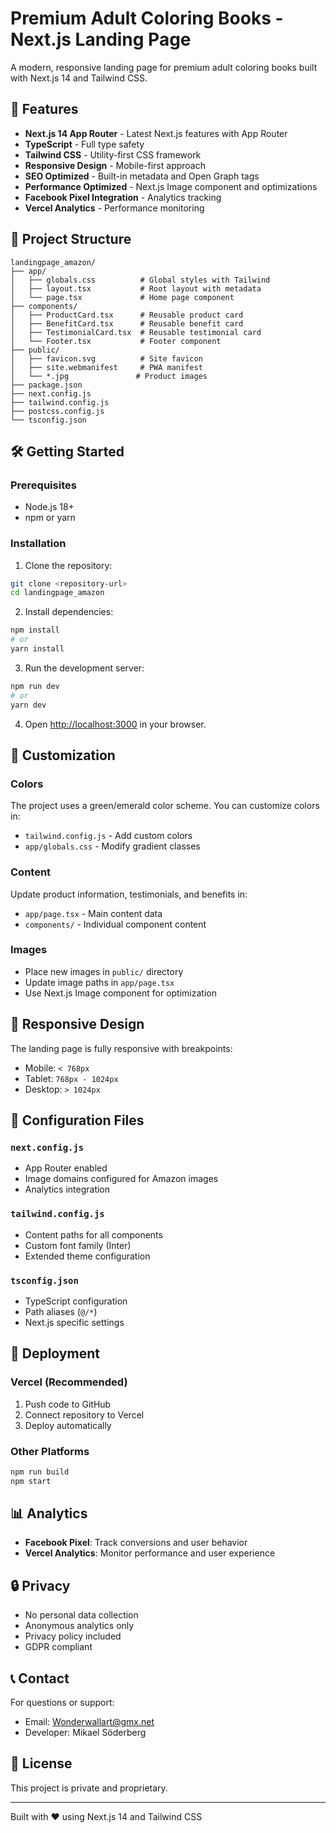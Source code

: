# Premium Adult Coloring Books - Next.js Landing Page

A modern, responsive landing page for premium adult coloring books built with Next.js 14 and Tailwind CSS.

## 🚀 Features

- **Next.js 14 App Router** - Latest Next.js features with App Router
- **TypeScript** - Full type safety
- **Tailwind CSS** - Utility-first CSS framework
- **Responsive Design** - Mobile-first approach
- **SEO Optimized** - Built-in metadata and Open Graph tags
- **Performance Optimized** - Next.js Image component and optimizations
- **Facebook Pixel Integration** - Analytics tracking
- **Vercel Analytics** - Performance monitoring

## 📁 Project Structure

```
landingpage_amazon/
├── app/
│   ├── globals.css          # Global styles with Tailwind
│   ├── layout.tsx           # Root layout with metadata
│   └── page.tsx             # Home page component
├── components/
│   ├── ProductCard.tsx      # Reusable product card
│   ├── BenefitCard.tsx      # Reusable benefit card
│   ├── TestimonialCard.tsx  # Reusable testimonial card
│   └── Footer.tsx           # Footer component
├── public/
│   ├── favicon.svg          # Site favicon
│   ├── site.webmanifest     # PWA manifest
│   └── *.jpg               # Product images
├── package.json
├── next.config.js
├── tailwind.config.js
├── postcss.config.js
└── tsconfig.json
```

## 🛠️ Getting Started

### Prerequisites

- Node.js 18+ 
- npm or yarn

### Installation

1. Clone the repository:
```bash
git clone <repository-url>
cd landingpage_amazon
```

2. Install dependencies:
```bash
npm install
# or
yarn install
```

3. Run the development server:
```bash
npm run dev
# or
yarn dev
```

4. Open [http://localhost:3000](http://localhost:3000) in your browser.

## 🎨 Customization

### Colors
The project uses a green/emerald color scheme. You can customize colors in:
- `tailwind.config.js` - Add custom colors
- `app/globals.css` - Modify gradient classes

### Content
Update product information, testimonials, and benefits in:
- `app/page.tsx` - Main content data
- `components/` - Individual component content

### Images
- Place new images in `public/` directory
- Update image paths in `app/page.tsx`
- Use Next.js Image component for optimization

## 📱 Responsive Design

The landing page is fully responsive with breakpoints:
- Mobile: `< 768px`
- Tablet: `768px - 1024px`
- Desktop: `> 1024px`

## 🔧 Configuration Files

### `next.config.js`
- App Router enabled
- Image domains configured for Amazon images
- Analytics integration

### `tailwind.config.js`
- Content paths for all components
- Custom font family (Inter)
- Extended theme configuration

### `tsconfig.json`
- TypeScript configuration
- Path aliases (`@/*`)
- Next.js specific settings

## 🚀 Deployment

### Vercel (Recommended)
1. Push code to GitHub
2. Connect repository to Vercel
3. Deploy automatically

### Other Platforms
```bash
npm run build
npm start
```

## 📊 Analytics

- **Facebook Pixel**: Track conversions and user behavior
- **Vercel Analytics**: Monitor performance and user experience

## 🔒 Privacy

- No personal data collection
- Anonymous analytics only
- Privacy policy included
- GDPR compliant

## 📞 Contact

For questions or support:
- Email: Wonderwallart@gmx.net
- Developer: Mikael Söderberg

## 📄 License

This project is private and proprietary.

---

Built with ❤️ using Next.js 14 and Tailwind CSS 